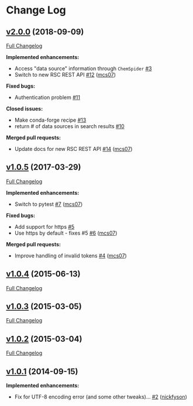 # Change Log

## [v2.0.0](https://github.com/mcs07/ChemSpiPy/tree/v2.0.0) (2018-09-09)
[Full Changelog](https://github.com/mcs07/ChemSpiPy/compare/v1.0.5...v2.0.0)

**Implemented enhancements:**

- Access "data source" information through `ChemSpider` [\#3](https://github.com/mcs07/ChemSpiPy/issues/3)
- Switch to new RSC REST API [\#12](https://github.com/mcs07/ChemSpiPy/pull/12) ([mcs07](https://github.com/mcs07))

**Fixed bugs:**

- Authentication problem [\#11](https://github.com/mcs07/ChemSpiPy/issues/11)

**Closed issues:**

- Make conda-forge recipe [\#13](https://github.com/mcs07/ChemSpiPy/issues/13)
- return \# of data sources in search results [\#10](https://github.com/mcs07/ChemSpiPy/issues/10)

**Merged pull requests:**

- Update docs for new RSC REST API [\#14](https://github.com/mcs07/ChemSpiPy/pull/14) ([mcs07](https://github.com/mcs07))

## [v1.0.5](https://github.com/mcs07/ChemSpiPy/tree/v1.0.5) (2017-03-29)
[Full Changelog](https://github.com/mcs07/ChemSpiPy/compare/v1.0.4...v1.0.5)

**Implemented enhancements:**

- Switch to pytest [\#7](https://github.com/mcs07/ChemSpiPy/pull/7) ([mcs07](https://github.com/mcs07))

**Fixed bugs:**

- Add support for https [\#5](https://github.com/mcs07/ChemSpiPy/issues/5)
- Use https by default - fixes \#5 [\#6](https://github.com/mcs07/ChemSpiPy/pull/6) ([mcs07](https://github.com/mcs07))

**Merged pull requests:**

- Improve handling of invalid tokens [\#4](https://github.com/mcs07/ChemSpiPy/pull/4) ([mcs07](https://github.com/mcs07))

## [v1.0.4](https://github.com/mcs07/ChemSpiPy/tree/v1.0.4) (2015-06-13)
[Full Changelog](https://github.com/mcs07/ChemSpiPy/compare/v1.0.3...v1.0.4)

## [v1.0.3](https://github.com/mcs07/ChemSpiPy/tree/v1.0.3) (2015-03-05)
[Full Changelog](https://github.com/mcs07/ChemSpiPy/compare/v1.0.2...v1.0.3)

## [v1.0.2](https://github.com/mcs07/ChemSpiPy/tree/v1.0.2) (2015-03-04)
[Full Changelog](https://github.com/mcs07/ChemSpiPy/compare/v1.0.1...v1.0.2)

## [v1.0.1](https://github.com/mcs07/ChemSpiPy/tree/v1.0.1) (2014-09-15)
**Implemented enhancements:**

- Fix for UTF-8 encoding error \(and some other tweaks\)... [\#2](https://github.com/mcs07/ChemSpiPy/pull/2) ([nickfyson](https://github.com/nickfyson))
